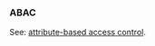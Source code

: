 ### ABAC

<p class="c8"><span>See: </span><span class="c2"><a class="c3" href="#h.ckr2atznm0o">attribute-based access control</a></span><span class="c0">.</span></p>